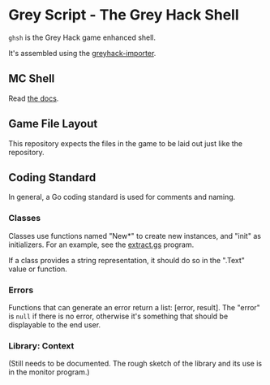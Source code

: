 # Grey Script - The Grey Hack Shell

`ghsh` is the Grey Hack game enhanced shell.

It's assembled using the [greyhack-importer](https://github.com/groboclown/greyhack-importer).

## MC Shell

Read [the docs](mc.md).

## Game File Layout

This repository expects the files in the game to be laid out just like the repository.


## Coding Standard

In general, a Go coding standard is used for comments and naming.

### Classes

Classes use functions named "New*" to create new instances, and "init" as initializers.  For an example, see the [extract.gs](programs/extract.gs) program.

If a class provides a string representation, it should do so in the ".Text" value or function.

### Errors

Functions that can generate an error return a list: [error, result].  The "error" is `null` if there is no error, otherwise it's something that should be displayable to the end user.


### Library: Context

(Still needs to be documented.  The rough sketch of the library and its use is in the monitor program.)
